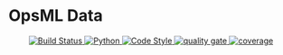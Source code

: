 # OpsML Data

<p align="center">
  <a href="https://drone.shipt.com/shipt/py-opsml">
  <img alt="Build Status" src="https://drone.shipt.com/api/badges/shipt/opsml-data/status.svg"/>

  <a href="https://www.python.org/downloads/release/python-390/">
  <img alt="Python" src="https://upload.wikimedia.org/wikipedia/commons/1/1b/Blue_Python_3.9_Shield_Badge.svg" />

  <img alt="Code Style" src="https://img.shields.io/badge/code%20style-black-000000.svg" />

  <a href="https://sonarqube.shipt.com/dashboard?id=shipt_opsml-data_AYTUBacTQq5Yye6S24hq">
  <img alt="quality gate" src="https://sonarqube.shipt.com/api/project_badges/measure?project=shipt_opsml-data_AYTUBacTQq5Yye6S24hq&metric=alert_status&token=squ_52f05a6d9e8d193bcbd54d5142cae5652e35cc4f" />

  <a href="https://sonarqube.shipt.com/dashboard?id=shipt_opsml-data_AYTUBacTQq5Yye6S24hq">
  <img alt="coverage" src="https://sonarqube.shipt.com/api/project_badges/measure?project=shipt_opsml-data_AYTUBacTQq5Yye6S24hq&metric=coverage&token=squ_52f05a6d9e8d193bcbd54d5142cae5652e35cc4f" />

</p>
